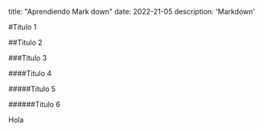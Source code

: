 title: "Aprendiendo Mark down"
date: 2022-21-05
description: 'Markdown'



#Titulo 1

##Titulo 2

###Titulo 3

####Titulo 4

#####Titulo 5

######Titulo 6

Hola
